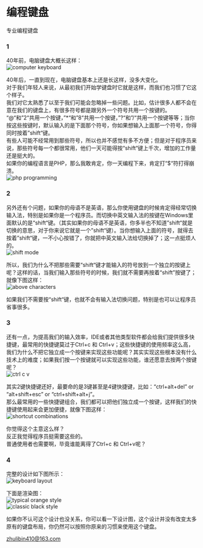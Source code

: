 # 编程键盘
专业编程键盘


### 1
40年前，电脑键盘大概长这样：  
![computer keyboard](https://programming-keyboard.oss-cn-shanghai.aliyuncs.com/images/appearance_of_typical_keyboard.jpeg "appearance of typical keyboard")

40年后，一直到现在，电脑键盘基本上还是长这样，没多大变化。  
对于我们年轻人来说，从最初我们开始学键盘时它就是这样，而我们也习惯了它这个样子。  
我们对它太熟悉了以至于我们可能会忽略掉一些问题。比如，估计很多人都不会在意在我们的键盘上，有很多符号都是跟另外一个符号共用一个按键的。  
“@“和”2“共用一个按键，”*“和”8“共用一个按键，”?“和”/“共用一个按键等等；当你按这些按键时，默认输入的是下面那个符号，你如果想输入上面那一个符号，你得同时按着”shift“键。  
有些人可能不经常用到那些符号，所以也并不感觉有多不方便；但是对于程序员来说，那些符号每一个都很常用，他们一天可能得按“shift“键上千次，增加的工作量还是挺大的。  
如果你的编程语言是PHP，那么我敢肯定，你一天编程下来，肯定打“$“符打得崩溃。  
![php programming](https://programming-keyboard.oss-cn-shanghai.aliyuncs.com/images/php_codes.png "php codes")


### 2
另外还有个问题，如果你的母语不是英语，那么你使用键盘的时候肯定得经常切换输入法，特别是如果你是一个程序员。而切换中英文输入法的按键在Windows里面默认的是“shift“键。（其实如果你的母语不是英语，你多半也不知道”shift“就是切换的意思，对于你来说它就是一个”shift“键）。当你想输入上面的符号，就得去按着”shift“键，一不小心按错了，你就把中英文输入法给切换掉了；这一点挺烦人的。  
![shift mode](https://programming-keyboard.oss-cn-shanghai.aliyuncs.com/images/input_mode_shift.png "shift mode")

所以，我们为什么不把那些需要“shift“键才能输入的符号放到一个独立的按键上呢？这样的话，当我们输入那些符号的时候，我们就不需要再按着“shift”按键了；就像下图这样：  
![above characters](https://programming-keyboard.oss-cn-shanghai.aliyuncs.com/design/characters_above.png "above characters")

如果我们不需要按“shift“键，也就不会有输入法切换问题，特别是也可以让程序员省事很多。  


### 3
还有一点，为提高我们的输入效率，IDE或者其他类型软件都会给我们提供很多快捷键，最常用的快捷键莫过于Ctrl+c 和 Ctrl+v；这些快捷键的使用频率这么高，我们为什么不把它独立成一个按键来实现这些功能呢？其实实现这些根本没有什么技术上的难度；如果我们按一个按键就可以实现这些功能，谁还愿意去按两个按键呢？  
![ctrl c v](https://programming-keyboard.oss-cn-shanghai.aliyuncs.com/images/ctrl_c_v.jpg "ctrl c v") 

其实2键快捷键还好，最要命的是3键甚至是4键快捷键，比如：“ctrl+alt+del” or “alt+shift+esc” or “ctrl+shift+alt+j”。   
那么最常用的一些快捷键组合，我们都可以把他们独立成一个按键，这样我们的快捷键使用起来会更加便捷，就像下图这样：  
![shortcut combinations](https://programming-keyboard.oss-cn-shanghai.aliyuncs.com/design/regular_shortcut_combination.png "shortcut combinations")

你觉得这个主意这么样？  
反正我觉得程序员挺需要这些的。  
普通使用者也需要啊，毕竟谁能离得了Ctrl+c 和 Ctrl+v呢？  


### 4
完整的设计如下图所示：  
![keyboard layout](https://programming-keyboard.oss-cn-shanghai.aliyuncs.com/design/draft_design.png "keyboard layout")  

下面是渲染图：   
![typical orange style](https://programming-keyboard.oss-cn-shanghai.aliyuncs.com/design/typical_orange.png "typical orange")  
![classic black style](https://programming-keyboard.oss-cn-shanghai.aliyuncs.com/design/classic_black.png "classic black")  

如果你不认可这个设计也没关系，你可以看一下设计图，这个设计并没有改变太多原有的键盘布局，你仍然可以按照你原来的习惯来使用这个键盘。  

zhulibin410@163.com  